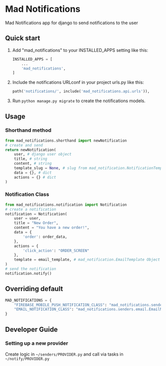# Mad Notifications

Mad Notifications app for django to send notifications to the user

## Quick start

1. Add "mad_notifications" to your INSTALLED_APPS setting like this:

    ```python
    INSTALLED_APPS = [
        ...
        'mad_notifications',
    ]
    ```

2. Include the notifications URLconf in your project urls.py like this:

    ```python
    path('notifications/', include('mad_notifications.api.urls')),
    ```

3. Run `python manage.py migrate` to create the notifications models.

## Usage

### Shorthand method

```python
from mad_notifications.shorthand import newNotification
# create and send
return newNotification(
    user, # django user object
    title, # string
    content, # string
    template_slug = None, # slug from mad_notification.NotificationTemplate
    data = {}, # dict
    actions = {} # dict
)
```

### Notification Class

```python
from mad_notifications.notification import Notification
# create a notification
notification = Notification(
    user = user,
    title = "New Order",
    content = "You have a new order!",
    data = {
        'order': order_data,
    },
    actions = {
        'click_action': "ORDER_SCREEN"
    },
    template = email_template, # mad_notification.EmailTemplate Object
)
# send the notification
notification.notify()
```

## Overriding default

```python
MAD_NOTIFICATIONS = {
    "FIREBASE_MOBILE_PUSH_NOTIFICATION_CLASS": "mad_notifications.senders.firebase.FirebaseMobilePushNotification",
    "EMAIL_NOTIFICATION_CLASS": "mad_notifications.senders.email.EmailNotification",
}
```

## Developer Guide

### Setting up a new provider

Create logic in `~/senders/PROVIDER.py` and call via tasks in `~/notify/PROVIDER.py`
